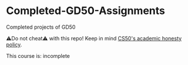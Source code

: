 # Completed-GD50-Assignments

Completed projects of GD50

⚠️Do not cheat⚠️ with this repo! Keep in mind [CS50's academic honesty policy](https://cs50.harvard.edu/x/2023/honesty/).

This course is: incomplete
